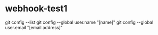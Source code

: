 # webhook-test1
git config --list
git config --global user.name "[name]"
git config --global user.email "[email address]"
